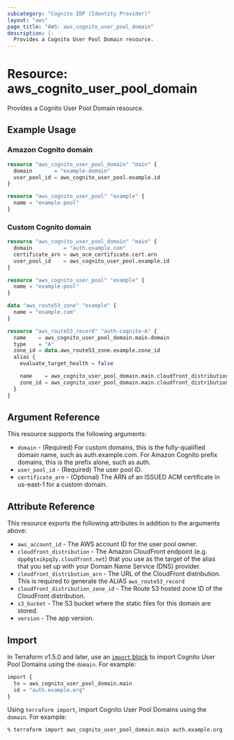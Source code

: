 ```yaml
---
subcategory: "Cognito IDP (Identity Provider)"
layout: "aws"
page_title: "AWS: aws_cognito_user_pool_domain"
description: |-
  Provides a Cognito User Pool Domain resource.
---
```


# Resource: aws_cognito_user_pool_domain

Provides a Cognito User Pool Domain resource.

## Example Usage

### Amazon Cognito domain

```terraform
resource "aws_cognito_user_pool_domain" "main" {
  domain       = "example-domain"
  user_pool_id = aws_cognito_user_pool.example.id
}

resource "aws_cognito_user_pool" "example" {
  name = "example-pool"
}
```

### Custom Cognito domain

```terraform
resource "aws_cognito_user_pool_domain" "main" {
  domain          = "auth.example.com"
  certificate_arn = aws_acm_certificate.cert.arn
  user_pool_id    = aws_cognito_user_pool.example.id
}

resource "aws_cognito_user_pool" "example" {
  name = "example-pool"
}

data "aws_route53_zone" "example" {
  name = "example.com"
}

resource "aws_route53_record" "auth-cognito-A" {
  name    = aws_cognito_user_pool_domain.main.domain
  type    = "A"
  zone_id = data.aws_route53_zone.example.zone_id
  alias {
    evaluate_target_health = false

    name    = aws_cognito_user_pool_domain.main.cloudfront_distribution
    zone_id = aws_cognito_user_pool_domain.main.cloudfront_distribution_zone_id
  }
}
```

## Argument Reference

This resource supports the following arguments:

* `domain` - (Required) For custom domains, this is the fully-qualified domain name, such as auth.example.com. For Amazon Cognito prefix domains, this is the prefix alone, such as auth.
* `user_pool_id` - (Required) The user pool ID.
* `certificate_arn` - (Optional) The ARN of an ISSUED ACM certificate in us-east-1 for a custom domain.

## Attribute Reference

This resource exports the following attributes in addition to the arguments above:

* `aws_account_id` - The AWS account ID for the user pool owner.
* `cloudfront_distribution` - The Amazon CloudFront endpoint (e.g. `dpp0gtxikpq3y.cloudfront.net`) that you use as the target of the alias that you set up with your Domain Name Service (DNS) provider.
* `cloudfront_distribution_arn` - The URL of the CloudFront distribution. This is required to generate the ALIAS `aws_route53_record`
* `cloudfront_distribution_zone_id` - The Route 53 hosted zone ID of the CloudFront distribution.
* `s3_bucket` - The S3 bucket where the static files for this domain are stored.
* `version` - The app version.

## Import

In Terraform v1.5.0 and later, use an [`import` block](https://developer.hashicorp.com/terraform/language/import) to import Cognito User Pool Domains using the `domain`. For example:

```terraform
import {
  to = aws_cognito_user_pool_domain.main
  id = "auth.example.org"
}
```

Using `terraform import`, import Cognito User Pool Domains using the `domain`. For example:

```console
% terraform import aws_cognito_user_pool_domain.main auth.example.org
```
